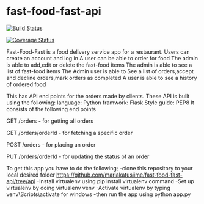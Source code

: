 # fast-food-fast-api
[![Build Status](https://travis-ci.com/mariakatusiime/fast-food-fast-api.svg?branch=api)](https://travis-ci.com/mariakatusiime/fast-food-fast-api)

[![Coverage Status](https://coveralls.io/repos/github/mariakatusiime/fast-food-fast-api/badge.svg?branch=api)](https://coveralls.io/github/mariakatusiime/fast-food-fast-api?branch=api)

Fast-Food-Fast is a food delivery service app for a restaurant. Users can create an account and log in A user can be able to order for food The admin is able to add,edit or delete the fast-food items The admin is able to see a list of fast-food items The Admin user is able to See a list of orders,accept and decline orders,mark orders as completed A user is able to see a history of ordered food

This has API end points for the orders made by clients.
These API is built using the following:
language:
   Python
framwork:
   Flask
Style guide:
  PEP8
 It consists of the following end points
   
GET /orders  - for getting all orders

GET /orders/orderId - for fetching a specific order

POST /orders - for placing an order

PUT /orders/orderId - for updating the status of an order

To get this app you have to do the following;
  -clone this repository to your local desired folder
   https://github.com/mariakatusiime/fast-food-fast-api/tree/api
  -Install virtualenv using pip install virtualenv command
  -Set up virtualenv by doing virtualenv venv
  -Activate virtualenv by typing venv\Scripts\activate for windows
  -then run the app using python app.py

